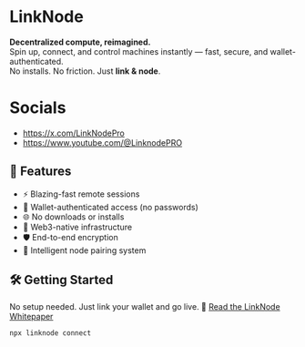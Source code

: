 # LinkNode

**Decentralized compute, reimagined.**  
Spin up, connect, and control machines instantly — fast, secure, and wallet-authenticated.  
No installs. No friction. Just **link & node**.

# Socials

- https://x.com/LinkNodePro
- https://www.youtube.com/@LinknodePRO

## 🚀 Features

- ⚡️ Blazing-fast remote sessions
- 🔐 Wallet-authenticated access (no passwords)
- 🌐 No downloads or installs
- 🧩 Web3-native infrastructure
- 🛡 End-to-end encryption
- 🧠 Intelligent node pairing system

## 🛠 Getting Started

No setup needed. Just link your wallet and go live.
📄 [Read the LinkNode Whitepaper](./whitepaper.md)


```bash
npx linknode connect
